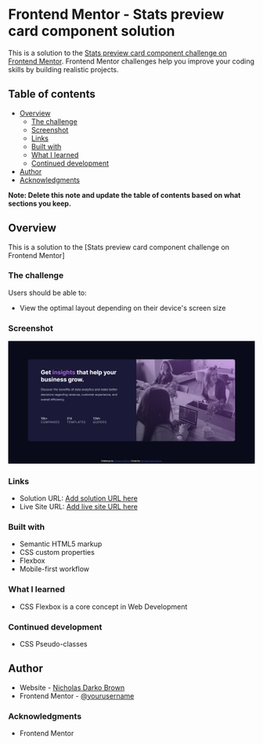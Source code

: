 # Frontend Mentor - Stats preview card component solution

This is a solution to the [Stats preview card component challenge on Frontend Mentor](https://www.frontendmentor.io/challenges/stats-preview-card-component-8JqbgoU62). Frontend Mentor challenges help you improve your coding skills by building realistic projects.

## Table of contents

- [Overview](#overview)
  - [The challenge](#the-challenge)
  - [Screenshot](#screenshot)
  - [Links](#links)
  - [Built with](#built-with)
  - [What I learned](#what-i-learned)
  - [Continued development](#continued-development)
- [Author](#author)
- [Acknowledgments](#acknowledgments)

**Note: Delete this note and update the table of contents based on what sections you keep.**

## Overview

This is a solution to the [Stats preview card component challenge on Frontend Mentor]

### The challenge

Users should be able to:

- View the optimal layout depending on their device's screen size

### Screenshot

![](./my-screenshot.png)

### Links

- Solution URL: [Add solution URL here](https://github.com/Nicholas-Darko-Brown/statsPreview.git)
- Live Site URL: [Add live site URL here](https://nervous-hawking-e1cba3.netlify.app/)

### Built with

- Semantic HTML5 markup
- CSS custom properties
- Flexbox
- Mobile-first workflow

### What I learned

- CSS Flexbox is a core concept in Web Development

### Continued development

- CSS Pseudo-classes

## Author

- Website - [Nicholas Darko Brown](https://github.com/Nicholas-Darko-Brown)
- Frontend Mentor - [@yourusername](https://www.frontendmentor.io/profile/Nicholas-Darko-Brown)

### Acknowledgments

- Frontend Mentor
